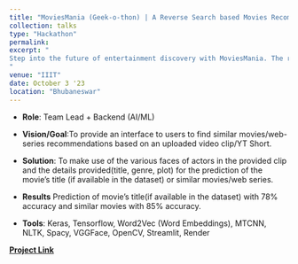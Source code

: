 ```yaml
---
title: "MoviesMania (Geek-o-thon) | A Reverse Search based Movies Recommendation System"
collection: talks
type: "Hackathon"
permalink: 
excerpt: "
Step into the future of entertainment discovery with MoviesMania. The rpoduct aims to simplify your search for the perfect movie or web series. Using various AI/ML techniques and elements, we analyze uploaded video clips to predict movie titles and recommend similar content with an impressive accuracy. Experience flavoured recommendations tailored to your tastes, powered by Keras, Flask, and advanced face recognition algorithms with a full-fledged movie recommendation system.
"
venue: "IIIT"
date: October 3 '23
location: "Bhubaneswar"
---
```


* **Role**: Team Lead + Backend (AI/ML)

* **Vision/Goal**:To provide an interface to users to find similar movies/web-series recommendations based on an uploaded video clip/YT Short.

* **Solution**: To make use of the various faces of actors in the provided clip and the details provided(title, genre, plot) for the prediction of the movie’s title (if available in the dataset) or similar movies/web series.

* **Results** Prediction of movie’s title(if available in the dataset) with 78% accuracy and similar movies with 85% accuracy.

* **Tools**: Keras, Tensorflow, Word2Vec (Word Embeddings), MTCNN, NLTK, Spacy, VGGFace, OpenCV, Streamlit, Render

[**Project Link**](https://github.com/YuvrajSingh-mist/MoviesMania)